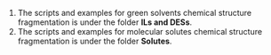 1. The scripts and examples for green solvents chemical structure fragmentation is under the folder **ILs and DESs**.
2. The scripts and examples for molecular solutes chemical structure fragmentation is under the folder **Solutes**.
